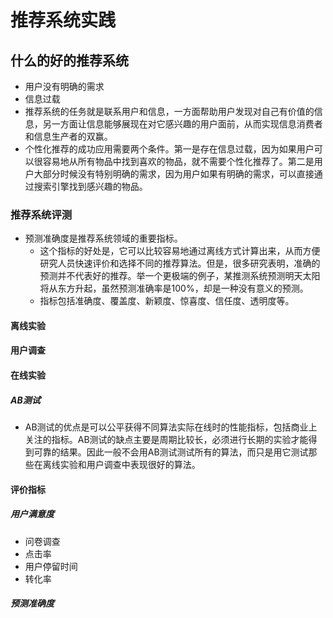 # 推荐系统实践

## 什么的好的推荐系统

- 用户没有明确的需求
- 信息过载
- 推荐系统的任务就是联系用户和信息，一方面帮助用户发现对自己有价值的信息，另一方面让信息能够展现在对它感兴趣的用户面前，从而实现信息消费者和信息生产者的双赢。
- 个性化推荐的成功应用需要两个条件。第一是存在信息过载，因为如果用户可以很容易地从所有物品中找到喜欢的物品，就不需要个性化推荐了。第二是用户大部分时候没有特别明确的需求，因为用户如果有明确的需求，可以直接通过搜索引擎找到感兴趣的物品。

### 推荐系统评测

- 预测准确度是推荐系统领域的重要指标。
  - 这个指标的好处是，它可以比较容易地通过离线方式计算出来，从而方便研究人员快速评价和选择不同的推荐算法。但是，很多研究表明，准确的预测并不代表好的推荐。举一个更极端的例子，某推测系统预测明天太阳将从东方升起，虽然预测准确率是100%，却是一种没有意义的预测。
  - 指标包括准确度、覆盖度、新颖度、惊喜度、信任度、透明度等。

#### 离线实验

#### 用户调查

#### 在线实验

##### AB测试

- AB测试的优点是可以公平获得不同算法实际在线时的性能指标，包括商业上关注的指标。AB测试的缺点主要是周期比较长，必须进行长期的实验才能得到可靠的结果。因此一般不会用AB测试测试所有的算法，而只是用它测试那些在离线实验和用户调查中表现很好的算法。

#### 评价指标

##### 用户满意度

- 问卷调查
-  点击率
- 用户停留时间
- 转化率

##### 预测准确度



